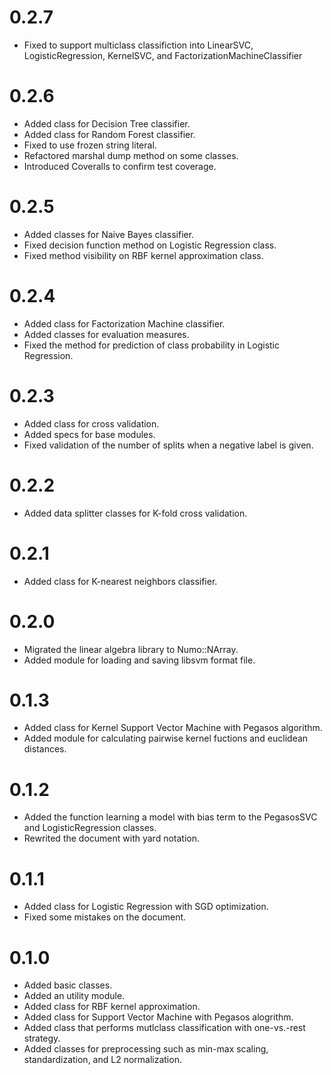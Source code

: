 # 0.2.7
- Fixed to support multiclass classifiction into LinearSVC, LogisticRegression, KernelSVC, and FactorizationMachineClassifier

# 0.2.6
- Added class for Decision Tree classifier.
- Added class for Random Forest classifier.
- Fixed to use frozen string literal.
- Refactored marshal dump method on some classes.
- Introduced Coveralls to confirm test coverage.

# 0.2.5
- Added classes for Naive Bayes classifier.
- Fixed decision function method on Logistic Regression class.
- Fixed method visibility on RBF kernel approximation class.

# 0.2.4
- Added class for Factorization Machine classifier.
- Added classes for evaluation measures.
- Fixed the method for prediction of class probability in Logistic Regression.

# 0.2.3
- Added class for cross validation.
- Added specs for base modules.
- Fixed validation of the number of splits when a negative label is given.

# 0.2.2
- Added data splitter classes for K-fold cross validation.

# 0.2.1
- Added class for K-nearest neighbors classifier.

# 0.2.0
- Migrated the linear algebra library to Numo::NArray.
- Added module for loading and saving libsvm format file.

# 0.1.3
- Added class for Kernel Support Vector Machine with Pegasos algorithm.
- Added module for calculating pairwise kernel fuctions and euclidean distances.

# 0.1.2
- Added the function learning a model with bias term to the PegasosSVC and LogisticRegression classes.
- Rewrited the document with yard notation.

# 0.1.1
- Added class for Logistic Regression with SGD optimization.
- Fixed some mistakes on the document.

# 0.1.0
- Added basic classes.
- Added an utility module.
- Added class for RBF kernel approximation.
- Added class for Support Vector Machine with Pegasos alogrithm.
- Added class that performs mutlclass classification with one-vs.-rest strategy.
- Added classes for preprocessing such as min-max scaling, standardization, and L2 normalization.
